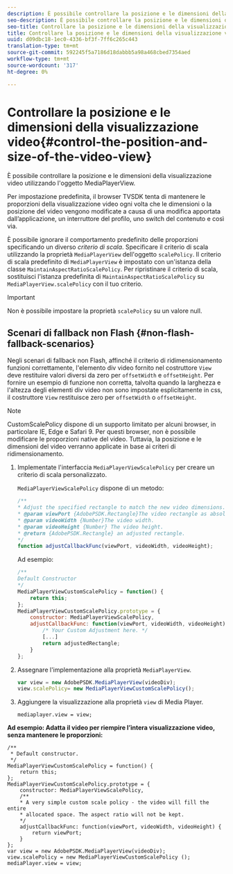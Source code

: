 ```yaml
---
description: È possibile controllare la posizione e le dimensioni della visualizzazione video utilizzando l'oggetto MediaPlayerView.
seo-description: È possibile controllare la posizione e le dimensioni della visualizzazione video utilizzando l'oggetto MediaPlayerView.
seo-title: Controllare la posizione e le dimensioni della visualizzazione video
title: Controllare la posizione e le dimensioni della visualizzazione video
uuid: d09dbc18-1ec0-4336-bf3f-7ff6c265c443
translation-type: tm+mt
source-git-commit: 592245f5a7186d18dabbb5a98a468cbed7354aed
workflow-type: tm+mt
source-wordcount: '317'
ht-degree: 0%

---
```



# Controllare la posizione e le dimensioni della visualizzazione video{#control-the-position-and-size-of-the-video-view}

È possibile controllare la posizione e le dimensioni della visualizzazione video utilizzando l&#39;oggetto MediaPlayerView.

Per impostazione predefinita, il browser TVSDK tenta di mantenere le proporzioni della visualizzazione video ogni volta che le dimensioni o la posizione del video vengono modificate a causa di una modifica apportata dall’applicazione, un interruttore del profilo, uno switch del contenuto e così via.

È possibile ignorare il comportamento predefinito delle proporzioni specificando un diverso *criterio di scala*. Specificare il criterio di scala utilizzando la proprietà `MediaPlayerView` dell&#39;oggetto `scalePolicy`. Il criterio di scala predefinito di `MediaPlayerView` è impostato con un&#39;istanza della classe `MaintainAspectRatioScalePolicy`. Per ripristinare il criterio di scala, sostituisci l&#39;istanza predefinita di `MaintainAspectRatioScalePolicy` su `MediaPlayerView.scalePolicy` con il tuo criterio.

>[!IMPORTANT]
>
>Non è possibile impostare la proprietà `scalePolicy` su un valore null.

## Scenari di fallback non Flash {#non-flash-fallback-scenarios}

Negli scenari di fallback non Flash, affinché il criterio di ridimensionamento funzioni correttamente, l&#39;elemento div video fornito nel costruttore `View` deve restituire valori diversi da zero per `offsetWidth` e `offsetHeight`. Per fornire un esempio di funzione non corretta, talvolta quando la larghezza e l&#39;altezza degli elementi div video non sono impostate esplicitamente in css, il costruttore `View` restituisce zero per `offsetWidth` o `offsetHeight`.

>[!NOTE]
>
>CustomScalePolicy dispone di un supporto limitato per alcuni browser, in particolare IE, Edge e Safari 9. Per questi browser, non è possibile modificare le proporzioni native del video. Tuttavia, la posizione e le dimensioni del video verranno applicate in base ai criteri di ridimensionamento.

1. Implementate l&#39;interfaccia `MediaPlayerViewScalePolicy` per creare un criterio di scala personalizzato.

   `MediaPlayerViewScalePolicy` dispone di un metodo:

   ```js
   /** 
   * Adjust the specified rectangle to match the new video dimensions. 
   * @param viewPort {AdobePSDK.Rectangle}The video rectangle as absolute position. 
   * @param videoWidth {Number}The video width. 
   * @param videoHeight {Number} The video height. 
   * @return {AdobePSDK.Rectangle} an adjusted rectangle. 
   */ 
   function adjustCallbackFunc(viewPort, videoWidth, videoHeight);
   ```

   Ad esempio:

   ```js
   /** 
   Default Constructor 
   */ 
   MediaPlayerViewCustomScalePolicy = function() { 
       return this; 
   }; 
   MediaPlayerViewCustomScalePolicy.prototype = { 
       constructor: MediaPlayerViewScalePolicy, 
       adjustCallbackFunc: function(viewPort, videoWidth, videoHeight) { 
           /* Your Custom Adjustment here. */ 
           [...] 
           return adjustedRectangle; 
       } 
   };
   ```

1. Assegnare l&#39;implementazione alla proprietà `MediaPlayerView`.

   ```js
   var view = new AdobePSDK.MediaPlayerView(videoDiv); 
   view.scalePolicy= new MediaPlayerViewCustomScalePolicy();
   ```

1. Aggiungere la visualizzazione alla proprietà `view` di Media Player.

   ```
   mediaplayer.view = view;
   ```

<!--<a id="example_ABCD79AE29DB4A668F9A8B729FE44AF9"></a>-->

**Ad esempio: Adatta il video per riempire l’intera visualizzazione video, senza mantenere le proporzioni:**

```
/** 
 * Default constructor. 
 */ 
MediaPlayerViewCustomScalePolicy = function() { 
    return this; 
}; 
MediaPlayerViewCustomScalePolicy.prototype = { 
    constructor: MediaPlayerViewScalePolicy, 
    /** 
    * A very simple custom scale policy - the video will fill the entire 
    * allocated space. The aspect ratio will not be kept. 
    */ 
    adjustCallbackFunc: function(viewPort, videoWidth, videoHeight) { 
        return viewPort; 
    } 
}; 
var view = new AdobePSDK.MediaPlayerView(videoDiv); 
view.scalePolicy = new MediaPlayerViewCustomScalePolicy (); 
mediaPlayer.view = view;
```

